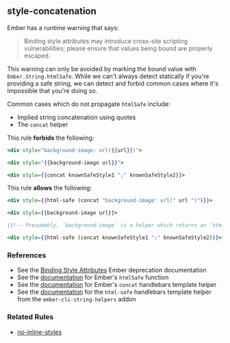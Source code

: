 ## style-concatenation

Ember has a runtime warning that says:

> Binding style attributes may introduce cross-site scripting vulnerabilities; please ensure that values being bound are properly escaped.

This warning can only be avoided by marking the bound value with `Ember.String.htmlSafe`. While we can't always detect statically if you're providing a safe string, we can detect and forbid common cases where it's impossible that you're doing so.

Common cases which do not propagate `htmlSafe` include:

* Implied string concatenation using quotes
* The `concat` helper

This rule **forbids** the following:

```hbs
<div style="background-image: url({{url}})">
```

```hbs
<div style="{{background-image url}}">
```

```hbs
<div style={{concat knownSafeStyle1 ";" knownSafeStyle2}}>
```

This rule **allows** the following:

```hbs
<div style={{html-safe (concat "background-image: url(" url ")")}}>
```

```hbs
<div style={{background-image url}}>

{{!-- Presumably, `background-image` is a helper which returns an `htmlSafe` style string.  --}}
```

```hbs
<div style={{html-safe (concat knownSafeStyle1 ";" knownSafeStyle2)}}>
```

### References

* See the [Binding Style Attributes](https://emberjs.com/deprecations/v1.x/#toc_binding-style-attributes) Ember deprecation documentation
* See the [documentation](https://www.emberjs.com/api/ember/release/functions/@ember%2Ftemplate/htmlSafe) for Ember's `htmlSafe` function
* See the [documentation](https://www.emberjs.com/api/ember/release/classes/Ember.Templates.helpers/methods/concat?anchor=concat) for Ember's `concat` handlebars template helper
* See the [documentation](https://github.com/romulomachado/ember-cli-string-helpers#html-safe) for the `html-safe` handlebars template helper from the `ember-cli-string-helpers` addon

### Related Rules

* [no-inline-styles](no-inline-styles.md)
